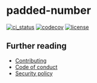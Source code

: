 # padded-number

[![ci_status](https://img.shields.io/github/actions/workflow/status/gibbz00/padded-number/ci.yaml?style=for-the-badge)](https://github.com/gibbz00/padded-number/actions/workflows/ci.yaml)
[![codecov](https://img.shields.io/codecov/c/gh/gibbz00/padded-number?token=8uQpdikxPA&style=for-the-badge)](https://codecov.io/gh/gibbz00/padded-number)
[![license](https://img.shields.io/github/license/gibbz00/padded-number.svg?style=for-the-badge)](https://github.com/gibbz00/padded-number/blob/main/LICENSE.md)

## Further reading

* [Contributing](./CONTRIBUTING.md)
* [Code of conduct](./CODE_OF_CONDUCT.md)
* [Security policy](./SECURITY.md)
